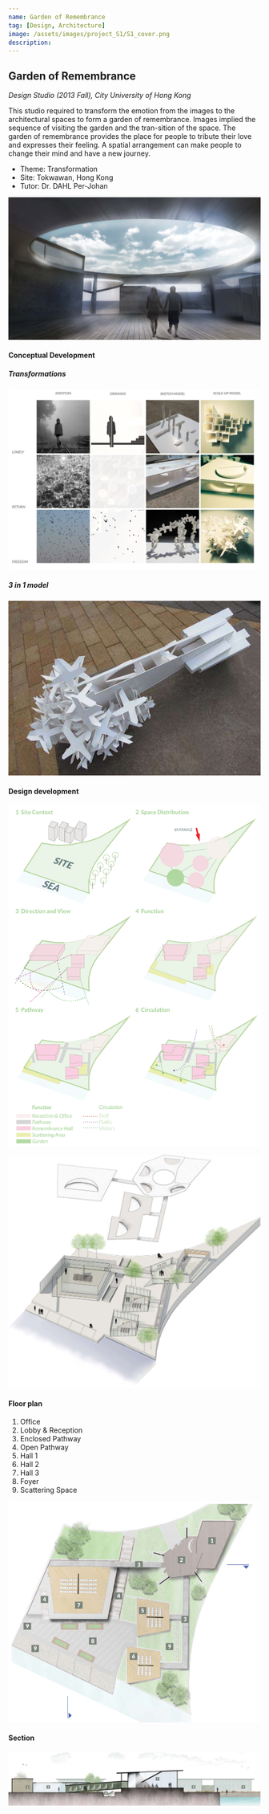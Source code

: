 ```yaml
---
name: Garden of Remembrance
tag: [Design, Architecture]
image: /assets/images/project_S1/S1_cover.png
description:
---
```


## Garden of Remembrance

*Design Studio (2013 Fall), City University of Hong Kong*

This studio required to transform the emotion from the images to the architectural spaces to form a garden of remembrance. Images implied the sequence of visiting the garden and the tran-sition of the space. The garden of remembrance provides the place for people to tribute their love and expresses their feeling. A spatial arrangement can make people to change their mind and have a new journey.



+ Theme: Transformation
+ Site: Tokwawan, Hong Kong
+ Tutor: Dr. DAHL Per-Johan

![loading](/assets/images/project_S1/S1_1.png " ")

#### Conceptual Development

##### Transformations

![loading](/assets/images/project_S1/S1_2.png " ")

##### 3 in 1 model

![loading](/assets/images/project_S1/S1_3.png " ")

#### Design development

![loading](/assets/images/project_S1/S1_6.png " ")

![loading](/assets/images/project_S1/S1_5.png " ")


#### Floor plan

1. Office
2. Lobby & Reception
3. Enclosed Pathway
4. Open Pathway
5. Hall 1
6. Hall 2
7. Hall 3
8. Foyer
9. Scattering Space

![loading](/assets/images/project_S1/S1_7.png " ")

#### Section

![loading](/assets/images/project_S1/S1_10.png " ")


